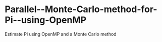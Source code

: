 # Parallel--Monte-Carlo-method-for-Pi--using-OpenMP
Estimate Pi using OpenMP and a Monte Carlo method
